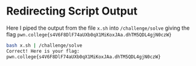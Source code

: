 # Redirecting Script Output

Here I piped the output from the file `x.sh` into `/challenge/solve` giving the flag `pwn.college{s4V6F8DlF74aUXb0qX1MiKoxJAa.dhTM5QDL4gjN0czW}`

```bash
bash x.sh | /challenge/solve
Correct! Here is your flag:
pwn.college{s4V6F8DlF74aUXb0qX1MiKoxJAa.dhTM5QDL4gjN0czW}
```
